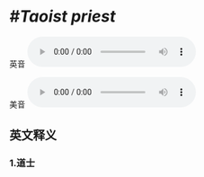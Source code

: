 # ***\#Taoist priest*** 
英音
<audio src="./media/Taoist priest1_AAC.aac" controls="controls"></audio>

美音
<audio src="./media/Taoist priest2_AAC.aac" controls="controls"></audio>



  

英文释义
---
### 1.**道士**  


